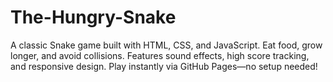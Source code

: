 # The-Hungry-Snake
A classic Snake game built with HTML, CSS, and JavaScript. Eat food, grow longer, and avoid collisions. Features sound effects, high score tracking, and responsive design. Play instantly via GitHub Pages—no setup needed!
